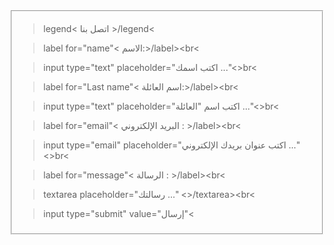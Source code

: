 <!DOCTYPE html>

<html>

<head>

<title>Contact Us</title>

</head>

<body>

<form action="http://www.myserver.gr/comments.php">

<fieldset>

>legend< اتصل بنا >/legend<

>label for="name"< الاسم:>/label><br<

>input type="text" placeholder="اكتب اسمك ..."<>br<

>label for="Last name"< اسم العائلة:>/label><br<

>input type="text" placeholder="اكتب اسم "العائلة ..."<>br<

>label for="email"< البريد الإلكتروني : >/label><br<

>input type="email" placeholder="اكتب عنوان بريدك الإلكتروني ..."<>br<

>label for="message"< الرسالة : >/label><br<

>textarea placeholder="رسالتك ..." <>/textarea><br<

>input type="submit" value="إرسال"<

</fieldset>

</form>

</body>

</html>

